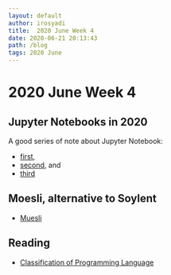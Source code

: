 ```yaml
---
layout: default
author: irosyadi
title:  2020 June Week 4
date: 2020-06-21 20:13:43
path: /blog
tags: 2020 June
---
```


# 2020 June Week 4

## Jupyter Notebooks in 2020

A good series of note about Jupyter Notebook:
- [first](https://ljvmiranda921.github.io/notebook/2020/03/06/jupyter-notebooks-in-2020/), 
- [second](https://ljvmiranda921.github.io/notebook/2020/03/16/jupyter-notebooks-in-2020-part-2/), and 
- [third](https://ljvmiranda921.github.io/notebook/2020/03/30/jupyter-notebooks-in-2020-part-3/) 

## Moesli, alternative to Soylent
- [Muesli](https://github.com/l29ah/muesli)

## Reading
- [Classification of Programming Language](https://cs.lmu.edu/~ray/notes/pltypes/)
